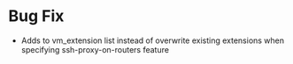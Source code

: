 # Bug Fix

* Adds to vm_extension list instead of overwrite existing extensions when specifying ssh-proxy-on-routers feature